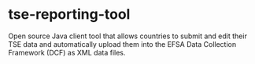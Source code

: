 # tse-reporting-tool
Open source Java client tool that allows countries to submit and edit their TSE data and automatically upload them into the EFSA Data Collection Framework (DCF) as XML data files.
